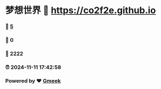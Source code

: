 # 梦想世界 :link: https://co2f2e.github.io 
### :page_facing_up: [5](https://co2f2e.github.io/tag.html) 
### :speech_balloon: 0 
### :hibiscus: 2222 
### :alarm_clock: 2024-11-11 17:42:58 
### Powered by :heart: [Gmeek](https://github.com/Meekdai/Gmeek)
